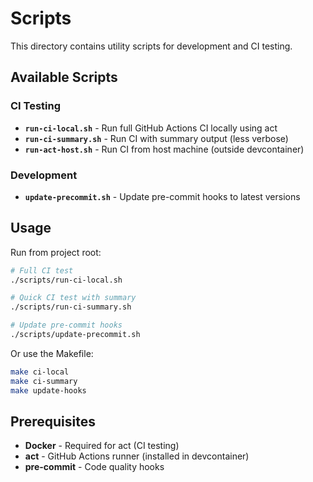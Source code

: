 # Scripts

This directory contains utility scripts for development and CI testing.

## Available Scripts

### CI Testing
- **`run-ci-local.sh`** - Run full GitHub Actions CI locally using act
- **`run-ci-summary.sh`** - Run CI with summary output (less verbose)
- **`run-act-host.sh`** - Run CI from host machine (outside devcontainer)

### Development
- **`update-precommit.sh`** - Update pre-commit hooks to latest versions

## Usage

Run from project root:
```bash
# Full CI test
./scripts/run-ci-local.sh

# Quick CI test with summary
./scripts/run-ci-summary.sh

# Update pre-commit hooks
./scripts/update-precommit.sh
```

Or use the Makefile:
```bash
make ci-local
make ci-summary
make update-hooks
```

## Prerequisites

- **Docker** - Required for act (CI testing)
- **act** - GitHub Actions runner (installed in devcontainer)
- **pre-commit** - Code quality hooks

